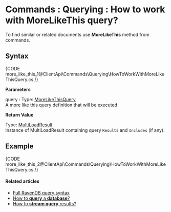 # Commands : Querying : How to work with MoreLikeThis query?

To find similar or related documents use **MoreLikeThis** method from commands.

## Syntax

{CODE more_like_this_1@ClientApi\Commands\Querying\HowToWorkWithMoreLikeThisQuery.cs /}

**Parameters**

query
:   Type: [MoreLikeThisQuery]()   
A more like this query definition that will be executed

**Return Value**

Type: [MultiLoadResult]()   
Instance of MultiLoadResult containing query `Results` and `Includes` (if any).

## Example

{CODE more_like_this_2@ClientApi\Commands\Querying\HowToWorkWithMoreLikeThisQuery.cs /}

#### Related articles

- [Full RavenDB query syntax](../../../Indexes/full-query-syntax)   
- [How to **query** a **database**?](../../../client-api/commands/querying/how-to-query-a-database)   
- [How to **stream query** results?](../../../client-api/commands/querying/how-to-stream-query-results)   
